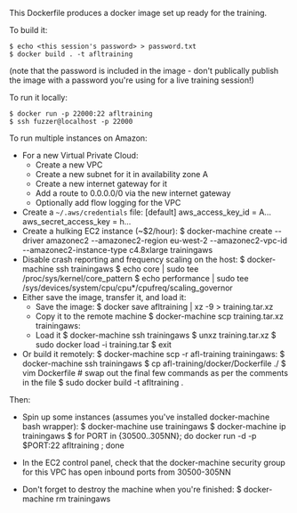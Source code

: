 This Dockerfile produces a docker image set up ready for the training.

To build it:

    $ echo <this session's password> > password.txt
    $ docker build . -t afltraining
(note that the password is included in the image - don't publically publish the image with a password you're using for a live training session!)

To run it locally:

    $ docker run -p 22000:22 afltraining
    $ ssh fuzzer@localhost -p 22000

To run multiple instances on Amazon:
- For a new Virtual Private Cloud:
    - Create a new VPC
    - Create a new subnet for it in availability zone A
    - Create a new internet gateway for it
    - Add a route to 0.0.0.0/0 via the new internet gateway
    - Optionally add flow logging for the VPC
- Create a `~/.aws/credentials` file:
      [default]
      aws_access_key_id = A...
      aws_secret_access_key = h...
- Create a hulking EC2 instance (~$2/hour):
      $ docker-machine create --driver amazonec2 --amazonec2-region eu-west-2 --amazonec2-vpc-id <yourVPC> --amazonec2-instance-type c4.8xlarge trainingaws
- Disable crash reporting and frequency scaling on the host:
      $ docker-machine ssh trainingaws
      $ echo core | sudo tee /proc/sys/kernel/core_pattern
      $ echo performance | sudo tee /sys/devices/system/cpu/cpu*/cpufreq/scaling_governor
- Either save the image, transfer it, and load it:
    - Save the image:
          $ docker save afltraining | xz -9 > training.tar.xz
    - Copy it to the remote machine
          $ docker-machine scp training.tar.xz trainingaws:
    - Load it
          $ docker-machine ssh trainingaws
          $ unxz training.tar.xz
          $ sudo docker load -i training.tar
          $ exit
- Or build it remotely:
      $ docker-machine scp -r afl-training trainingaws:
      $ docker-machine ssh trainingaws
      $ cp afl-training/docker/Dockerfile ./
      $ vim Dockerfile # swap out the final few commands as per the comments in the file
      $ sudo docker build -t afltraining .

Then:
- Spin up some instances (assumes you've installed docker-machine bash wrapper):
      $ docker-machine use trainingaws
      $ docker-machine ip trainingaws
      $ for PORT in {30500..305NN}; do docker run -d -p $PORT:22 afltraining ; done
- In the EC2 control panel, check that the docker-machine security group for this VPC has open inbound ports from 30500-305NN

- Don't forget to destroy the machine when you're finished:
      $ docker-machine rm trainingaws
